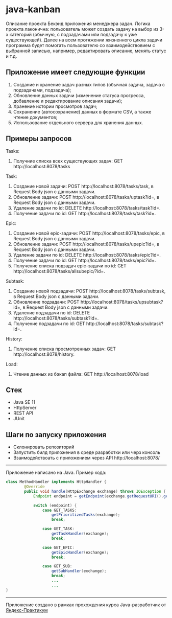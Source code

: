 # java-kanban
Описание проекта
Бекэнд приложения менеджера задач. 
Логика проекта лаконична: пользователь может создать задачу на выбор из 3-х категорий (обычную, с подзадачами или подзадачу к уже существующей). 
Далее на всем протяжении жизненного цикла задачи программа будет помогать пользователю со взаимодействовием с выбранной записью, например, редактировать описание, менять статус и т.д. 

## Приложение имеет следующие функции
1. Создание и хранение задач разных типов (обычная задача, задача с подзадачами, подзадача);
2. Обновление данных задачи (изменение статуса прогресса, добавление и редактирование описания задачи);
3. Хранение истории просмотров задач;
4. Сохранение (автосохранение) данных в формате CSV, а также чтение документов;
5. Использование отдельного сервера для хранения данных.

## Примеры запросов
Tasks:
1. Получние списка всех существующих задач: GET http://localhost:8078/tasks

Task:
1. Создание новой задачи: POST http://localhost:8078/tasks/task, в Request Body json с данными задачи.
2. Обновление задачи: POST http://localhost:8078/tasks/uptask?id=, в Request Body json с данными задачи.
3. Удаление задачи по id: DELETE http://localhost:8078/tasks/task?id=.
4. Получение задачи по id: GET http://localhost:8078/tasks/task?id=.

Epic:
1. Создание новой epic-задачи: POST http://localhost:8078/tasks/epic, в Request Body json с данными задачи.
2. Обновление задачи: POST http://localhost:8078/tasks/upepic?id=, в Request Body json с данными задачи.
3. Удаление задачи по id: DELETE http://localhost:8078/tasks/epic?id=.
4. Получение задачи по id: GET http://localhost:8078/tasks/epic?id=.
5. Получение списка подзадач epic-задачи по id: GET http://localhost:8078/tasks/allsubepic/?id=.

Subtask:
1. Создание новой подзадачи: POST http://localhost:8078/tasks/subtask, в Request Body json с данными задачи.
2. Обновление подзадачи: POST http://localhost:8078/tasks/upsubtask?id=, в Request Body json с данными задачи.
3. Удаление подзадачи по id: DELETE http://localhost:8078/tasks/subtask?id=.
4. Получение подзадачи по id: GET http://localhost:8078/tasks/subtask?id=.

History:
1. Получение списка просмотренных задач: GET http://localhost:8078/history.

Load:
1. Чтение данных из бэкап файла: GET http://localhost:8078/load

## Стек
- Java SE 11
- HttpServer
- REST API
- JUnit

## Шаги по запуску приложения
- Склонировать репозиторий
- Запустить билд приложения в среде разработки или черз консоль
- Взаимодействоать с приложением через API http://localhost:8078/

----
Приложение написано на Java. Пример кода:
```java
class MethodHandler implements HttpHandler {
        @Override
        public void handle(HttpExchange exchange) throws IOException {
            Endpoint endpoint = getEndpoint(exchange.getRequestURI().getPath(), exchange.getRequestMethod());

            switch (endpoint) {
                case GET_TASKS:
                    getPrioritizedTasks(exchange);
                    break;

                case GET_TASK:
                    getTaskHandler(exchange);
                    break;

                case GET_EPIC:
                    getEpicHandler(exchange);
                    break;

                case GET_SUB:
                    getSubHandler(exchange);
                    break;
                    ...
                    ...
}
```
------
Приложение создано в рамках прохождения курса Java-разработчик от [Яндекс-Практикум](https://practicum.yandex.ru/java-developer/ "Тут учат Java!")

